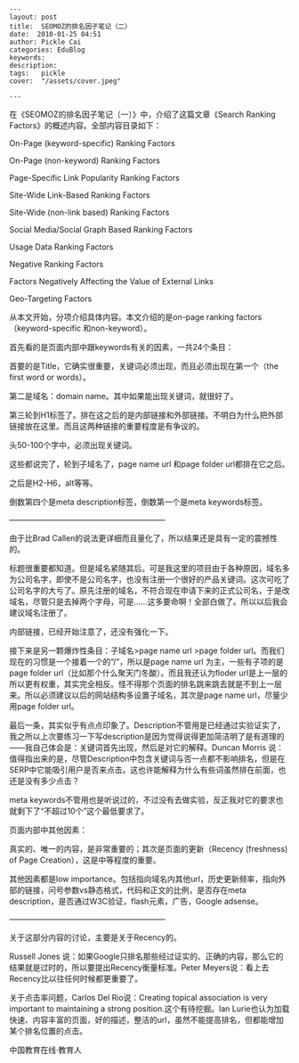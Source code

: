 
    ---
    layout: post  
    title:  SEOMOZ的排名因子笔记（二）  
    date:  2010-01-25 04:51  
    author: Pickle Cai  
    categories: EduBlog  
    keywords: 
    description:   
    tags:	pickle   
    cover:  "/assets/cover.jpeg"  

    ---  
    
在《SEOMOZ的排名因子笔记（一）》中，介绍了这篇文章《Search Ranking Factors》的概述内容。全部内容目录如下：





On-Page (keyword-specific) Ranking Factors

On-Page (non-keyword) Ranking Factors

Page-Specific Link Popularity Ranking Factors

Site-Wide Link-Based Ranking Factors

Site-Wide (non-link based) Ranking Factors

Social Media/Social Graph Based Ranking Factors

Usage Data Ranking Factors

Negative Ranking Factors

Factors Negatively Affecting the Value of External Links

Geo-Targeting Factors

从本文开始，分项介绍具体内容。本文介绍的是on-page ranking factors （keyword-specific 和non-keyword）。



 



首先看的是页面内部中跟keywords有关的因素，一共24个条目：





首要的是Title，它确实很重要，关键词必须出现，而且必须出现在第一个（the first word or words）。 

第二是域名：domain name。其中如果能出现关键词，就很好了。 

第三轮到H1标签了。排在这之后的是内部链接和外部链接。不明白为什么把外部链接放在这里。而且这两种链接的重要程度是有争议的。 

头50-100个字中，必须出现关键词。 

这些都说完了，轮到子域名了，page name url 和page folder url都排在它之后。 

之后是H2-H6，alt等等。 

倒数第四个是meta description标签，倒数第一个是meta keywords标签。

————————————————————



由于比Brad Callen的说法更详细而且量化了，所以结果还是具有一定的震撼性的。





标题很重要都知道。但是域名紧随其后。可是我这里的项目由于各种原因，域名多为公司名字，即使不是公司名字，也没有注册一个很好的产品关键词。这次可吃了公司名字的大亏了。原先注册的域名，不符合现在申请下来的正式公司名，于是改域名，尽管只是去掉两个字母，可是……这多要命啊！全部白做了。所以以后我会建议域名注册了。 

内部链接，已经开始注意了，还没有强化一下。 

接下来是另一颗爆炸性条目：子域名>page name url >page folder url。而我们现在的习惯是一个接着一个的“/”，所以是page name url 为主，一些有子项的是page folder url（比如那个什么聚天门冬酸）。而且我还认为floder url是上一层的所以更有权重，其实完全相反。怪不得那个页面的排名跳来跳去就是不到上一层来。所以必须建议以后的网站结构多设置子域名，其次是page name url，尽量少用page folder url。 

最后一条，其实似乎有点点印象了。Description不管用是已经通过实验证实了，我之所以上次要练习一下写description是因为觉得说得更加简洁明了是有道理的——我自己体会是：关键词首先出现，然后是对它的解释。Duncan Morris 说：值得指出来的是，尽管Description中包含关键词与否一点都不影响排名，但是在SERP中它能吸引用户是否来点击。这也许能解释为什么有些词虽然排在前面，也还是没有多少点击？

meta keywords不管用也是听说过的，不过没有去做实验，反正我对它的要求也就剩下了“不超过10个”这个最低要求了。

页面内部中其他因素：





真实的、唯一的内容，是非常重要的；其次是页面的更新（Recency (freshness) of Page Creation），这是中等程度的重要。



其他因素都是low importance。包括指向域名内其他url，历史更新频率，指向外部的链接，问号参数vs静态格式，代码和正文的比例，是否存在meta description，是否通过W3C验证，flash元素，广告，Google adsense。



————————————————————



关于这部分内容的讨论，主要是关于Recency的。



Russell Jones 说：如果Google只排名那些经过证实的、正确的内容，那么它的结果就是过时的，所以要提出Recency衡量标准。Peter Meyers说：看上去Recency比以往任何时候都更重要了。



关于点击率问题，Carlos Del Rio说：Creating topical association is very important to maintaining a strong position.这个有待挖掘。Ian Lurie也认为加载快速、内容丰富的页面，好的描述，整洁的url，虽然不能提高排名，但都能增加某个排名位置的点击。



 



		    
 中国教育在线·教育人


